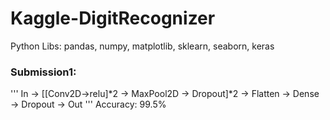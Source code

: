 
# Kaggle-DigitRecognizer

Python Libs: pandas, numpy, matplotlib, sklearn, seaborn, keras

### Submission1:
'''
In -> [[Conv2D->relu]*2 -> MaxPool2D -> Dropout]*2 -> Flatten -> Dense -> Dropout -> Out
'''
Accuracy: 99.5%

